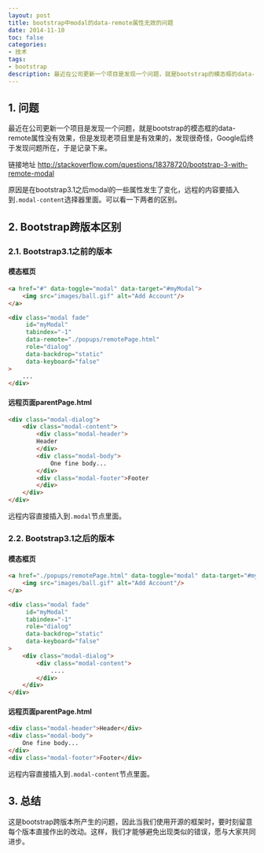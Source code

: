 ```yaml
---
layout: post
title: bootstrap中modal的data-remote属性无效的问题
date: 2014-11-10
toc: false
categories:
- 技术
tags:
- bootstrap
description: 最近在公司更新一个项目是发现一个问题，就是bootstrap的模态框的data-remote属性没有效果，但是发现老项目里是有效果的，发现很奇怪，Google后终于发现问题所在，于是记录下来...
---
```


## 1. 问题

最近在公司更新一个项目是发现一个问题，就是bootstrap的模态框的data-remote属性没有效果，但是发现老项目里是有效果的，发现很奇怪，Google后终于发现问题所在，于是记录下来。

链接地址 <http://stackoverflow.com/questions/18378720/bootstrap-3-with-remote-modal>

原因是在bootstrap3.1之后modal的一些属性发生了变化，远程的内容要插入到`.modal-content`选择器里面。可以看一下两者的区别。

## 2. Bootstrap跨版本区别

### 2.1. Bootstrap3.1之前的版本

#### 模态框页	

```html
<a href="#" data-toggle="modal" data-target="#myModal">
    <img src="images/ball.gif" alt="Add Account"/>
</a>

<div class="modal fade"
     id="myModal"
     tabindex="-1"
     data-remote="./popups/remotePage.html"
     role="dialog"
     data-backdrop="static"
     data-keyboard="false"
>
    ...
</div>
```

#### 远程页面parentPage.html

```html
<div class="modal-dialog">
    <div class="modal-content">
        <div class="modal-header">
        Header
        </div>
        <div class="modal-body">
            One fine body...
        </div>
        <div class="modal-footer">Footer
        </div>
    </div>
</div>
```

远程内容直接插入到`.modal`节点里面。

### 2.2. Bootstrap3.1之后的版本

#### 模态框页	

```html
<a href="./popups/remotePage.html" data-toggle="modal" data-target="#myModal">
    <img src="images/ball.gif" alt="Add Account"/>
</a>

<div class="modal fade"
     id="myModal"
     tabindex="-1"
     role="dialog"
     data-backdrop="static"
     data-keyboard="false"
>
    <div class="modal-dialog">
        <div class="modal-content">
            ....
        </div>
    </div>
</div>
```

#### 远程页面parentPage.html

```html
<div class="modal-header">Header</div>
<div class="modal-body">
    One fine body...
</div>
<div class="modal-footer">Footer</div>
```

远程内容直接插入到`.modal-content`节点里面。

## 3. 总结

这是bootstrap跨版本所产生的问题，因此当我们使用开源的框架时，要时刻留意每个版本直接作出的改动。这样，我们才能够避免出现类似的错误，愿与大家共同进步。
